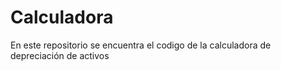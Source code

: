 # Calculadora
En este repositorio se encuentra el codigo de la calculadora de depreciación de activos
